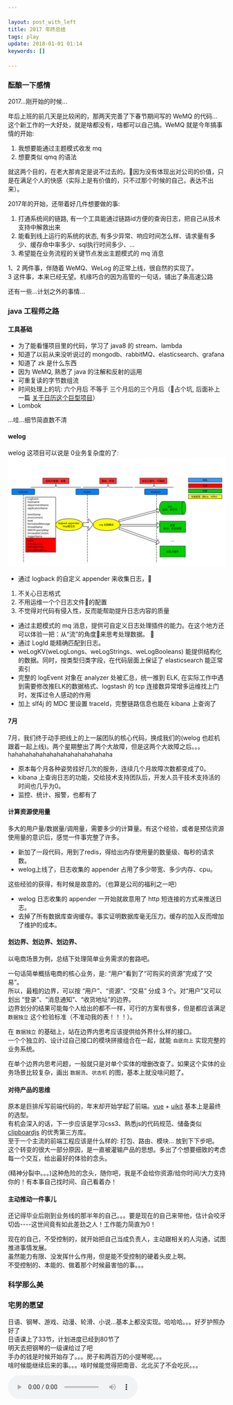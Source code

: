 ```yaml
---

layout: post_with_left
title: 2017 年终总结
tags: play
update: 2018-01-01 01:14
keywords: []

---
```



### 酝酿一下感情

2017...刚开始的时候...    
    
年后上班的前几天是比较闲的，那两天完善了下春节期间写的 WeMQ 的代码...    
这个新工作的一大好处，就是啥都没有，啥都可以自己搞。WeMQ 就是今年搞事情的开始:    
1. 我想要能通过主题模式收发 mq
2. 想要类似 qmq 的语法

就这两个目的，在老大那肯定是说不过去的。因为没有体现出对公司的价值，只是在满足个人的快感（实际上是有价值的，只不过那个时候的自己，表达不出来）。    

2017年的开始，还带着好几件想要做的事:
1. 打通系统间的链路, 有一个工具能通过链路id方便的查询日志，把自己从技术支持中解救出来
2. 能看到线上运行的系统的状态, 有多少异常、响应时间怎么样、请求量有多少、缓存命中率多少、sql执行时间多少、...
3. 希望能在业务流程的关键节点发出主题模式的 mq 消息

1、2 两件事，伴随着 WeMQ、WeLog 的正常上线，很自然的实现了。    
3 这件事，本来已经无望。机缘巧合的因为高管的一句话，铺出了条高速公路    

还有一些...计划之外的事情...


### java 工程师之路

#### 工具基础

- 为了能看懂项目里的代码，学习了 java8 的 stream、lambda    
- 知道了以前从来没听说过的 mongodb、rabbitMQ、elasticsearch、grafana    
- 知道了 zk 是什么东西    
- 因为 WeMQ, 熟悉了 java 的注解和反射的运用    
- 可重复读的字节数组流    
- 时间处理上的坑: 六个月后 不等于 三个月后的三个月后（占个坑, 后面补上一篇 [关于日历这个巨型项目]()）    
- Lombok    

...哇...细节简直数不清



#### welog

welog 这项目可以说是 0业务复杂度的了:
![](/images/welog.svg)
- 通过 logback 的自定义 appender 来收集日志，    
1. 不关心日志格式    
2. 不用运维一个个日志文件的配置    
3. 不觉得对代码有侵入性，反而能帮助提升日志内容的质量    

- 通过主题模式的 mq 消息，提供可自定义日志处理插件的能力。在这个地方还可以体验一把：从“流”的角度来思考处理数据。    
- 通过 LogId 能精确匹配到日志。    
- weLogKV(weLogLongs、weLogStrings、weLogBooleans) 能提供结构化的数据。同时，按类型归类字段，在代码层面上保证了 elasticsearch 能正常索引    
- 完整的 logEvent 对象在 analyzer 处被汇总，统一推到 ELK, 在实际工作中遇到需要修改推ELK的数据格式、logstash 的 tcp 连接数异常增多运维找上门 时，发挥过令人感动的作用    
- 加上 slf4j 的 MDC 里设置 traceId，完整链路信息也能在 kibana 上查询了    




#### 7月

7月，我们终于动手把线上的上一届团队的核心代码，换成我们的(welog 也趁机跟着一起上线)。两个星期整出了两个大故障，但是这两个大故障之后。。。hahahahahahahahahahahahahahaha     
- 原本每个月各种姿势挂好几次的服务，连续几个月故障次数都变成了0。    
- kibana 上查询日志的功能，交给技术支持团队后，开发人员干技术支持活的时间也几乎为0。    
- 监控、统计、报警，也都有了    




#### 计算资源使用量

多大的用户量/数据量/调用量，需要多少的计算量。有这个经验，或者是预估资源使用量的意识后，感觉一件事完整了许多。
- 新加了一段代码，用到了redis，得给出内存使用量的数量级、每秒的请求数。
- welog上线了，日志收集的 appender 占用了多少带宽、多少内存、cpu。



这些经验的获得，有时候是故意的。（也算是公司的福利之一吧）
- welog 日志收集的 appender 一开始就故意用了 http 短连接的方式来推送日志。
- 去掉了所有数据库查询缓存。事实证明数据库毫无压力。缓存的加入反而增加了维护的成本。



#### 划边界、划边界、划边界、
以电商场景为例，总结下处理简单业务需求的套路吧。    

一句话简单概括电商的核心业务，是: “用户”看到了“可购买的资源”完成了“交易”。    
所以，最粗的边界，可以按 “用户”、“资源”、“交易” 分成 3 个。对“用户”又可以划出 “登录”、“消息通知”、“收货地址”的边界。    
边界划分的结果可能每个人给出的都不一样，可行的方案有很多，但是都应该满足 `数据独立` 这个检验标准（不准动我的表！！！）。    

在 `数据独立` 的基础上，站在边界内思考应该提供给外界什么样的接口。    
一个个独立的、设计过自己接口的模块拼接组合在一起，就能 `自底向上` 实现完整的业务系统。    

在单个边界内思考问题，一般就只是对单个实体的增删改查了。如果这个实体的业务场景比较复杂，画出 `数据流`、`状态机` 的图，基本上就没啥问题了。





#### 对待产品的思维

原本是巨排斥写前端代码的，年末却开始学起了前端。[vue](https://cn.vuejs.org/v2/guide/index.html) + [uikit](https://getuikit.com/v2/) 基本上是最终的选型。    
有机会深入的话，下一步应该是学习css3、熟悉js的代码规范、储备类似 [clipboardjs](https://clipboardjs.com/) 的优秀第三方库。    
至于一个主流的前端工程应该是什么样的: 打包、路由、模块... 放到下下步吧。   
这个转变的很大一部分原因，是一直被灌输产品的思想。多出了个想要细致的考虑每一个交互，给出最好的体验的念头。    


(精神分裂中。。。)这种危险的念头，随你吧，我是不会给你资源/给你时间/大力支持你的！有本事自己找时间、自己看着办！    





#### 主动推动一件事儿
还记得毕业后刚到业务线的那半年的自己。。。要是现在的自己来带他，估计会咬牙切齿----这世间竟有如此差劲之人！工作能力简直为0！    

现在的自己，不受控制的，就开始把自己当成负责人，主动跟相关的人沟通，试图推进事情发展。    
虽然能力有限、没发挥什么作用，但是能不受控制的硬着头皮上啊。   
不受控制的、本能的、做着那个时候最害怕的事。。。    




### 科学那么美




### 宅男的愿望

日语、钢琴、游戏、动漫、轮滑、小说...基本上都没实现。哈哈哈。。。好歹护照办好了    
日语课上了33节，计划进度已经到80节了    
明天去把钢琴的一级课给过了吧    
手办的钱是时候开始存了。。。房子和两百万的小提琴呢。。。    
啥时候能继续后来的事。。。啥时候能觉得把南音、北北买了不会吃灰。。。

<audio controls loop autoplay src="/audio/knowledge-is-power.mp3" >

